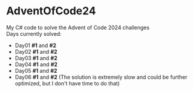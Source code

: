 # AdventOfCode24

My C# code to solve the Advent of Code 2024 challenges  
Days currently solved:
- Day01 **#1** and **#2**
- Day02 **#1** and **#2**
- Day03 **#1** and **#2**
- Day04 **#1** and **#2**
- Day05 **#1** and **#2**
- Day06 **#1** and **#2** (The solution is extremely slow and could be further optimized, but I don't have time to do that)